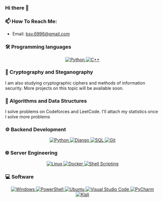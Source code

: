 ### Hi there 👋

### 📫 How To Reach Me:

- Email: [bsv.6996@gmail.com](mailto:bsv.6996@gmail.com)

### 🛠 Programming languages

<a href="https://github.com/Ileriayo/markdown-badges">
  <p align="center">
    <img alt="Python" src="https://img.shields.io/badge/Python-3776AB?style=for-the-badge&logo=python&logoColor=white"/>
    <img alt="C++" src = "https://img.shields.io/badge/c++-%2300599C.svg?style=for-the-badge&logo=c%2B%2B&logoColor=white"/>
    
  </p>
</a>

### 🔐 Cryptography and Steganography

I am also studying cryptographic ciphers and methods of information security. More projects on this topic will be available soon.

### 📄 Algorithms and Data Structures

I solve problems on Codeforces and LeetCode. I'll attach my statistics once I solve more problems

### ⚙︎ Backend Development
<a href="https://github.com/Ileriayo/markdown-badges">
  <p align="center">
    <img alt="Python" src="https://img.shields.io/badge/Python-3776AB?style=for-the-badge&logo=python&logoColor=white"/>
    <img alt="Django" src="https://img.shields.io/badge/Django-092E20?style=for-the-badge&logo=django&logoColor=white"/>
    <img alt="SQL" src="https://img.shields.io/badge/SQL-003B57?style=for-the-badge&logo=sql&logoColor=white"/>
    <img alt="Git" src="https://img.shields.io/badge/git-%23F05033.svg?style=for-the-badge&logo=git&logoColor=white"/>
  </p>
</a>

### 🌐 Server Engineering
<a href="https://github.com/Ileriayo/markdown-badges">
  <p align="center">
    <img alt="Linux" src="https://img.shields.io/badge/Linux-FCC624?style=for-the-badge&logo=linux&logoColor=black"/>
    <img alt="Docker" src="https://img.shields.io/badge/Docker-2496ED?style=for-the-badge&logo=docker&logoColor=white"/>
    <img alt="Shell Scripting" src="https://img.shields.io/badge/Shell%20Scripting-121011?style=for-the-badge&logo=gnu-bash&logoColor=white"/>
  </p>
</a>

### 💻 Software
<a href="https://github.com/Ileriayo/markdown-badges">
  <p align="center">
    <img alt="Windows" src="https://img.shields.io/badge/Windows-0078D6?style=for-the-badge&logo=windows&logoColor=white"/>
    <img alt="PowerShell" src="https://img.shields.io/badge/PowerShell-%235391FE.svg?style=for-the-badge&logo=powershell&logoColor=white"/>
    <img alt="Ubuntu" src="https://img.shields.io/badge/Ubuntu-E95420?style=for-the-badge&logo=ubuntu&logoColor=white"/>
    <img alt="Visual Studio Code" src="https://img.shields.io/badge/Visual%20Studio%20Code-0078d7.svg?style=for-the-badge&logo=visual-studio-code&logoColor=white"/>
    <img alt="PyCharm" src="https://img.shields.io/badge/pycharm-143?style=for-the-badge&logo=pycharm&logoColor=black&color=black&labelColor=green"/>
    <img alt="Klali" src="https://img.shields.io/badge/Kali-268BEE?style=for-the-badge&logo=kalilinux&logoColor=white"/>
  </p>
</a>
